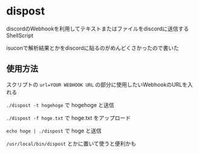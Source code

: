 # dispost

discordのWebhookを利用してテキストまたはファイルをdiscordに送信するShellScript

isuconで解析結果とかをdiscordに貼るのがめんどくさかったので書いた

## 使用方法

スクリプトの `url=YOUR WEBHOOK URL` の部分に使用したいWebhookのURLを入れる

`./dispost -t hogehoge` で hogehoge と送信

`./dispost -f hoge.txt` で hoge.txt をアップロード

`echo hoge | ./dispost` で hoge と送信

`/usr/local/bin/dispost` とかに置いて使うと便利かも
